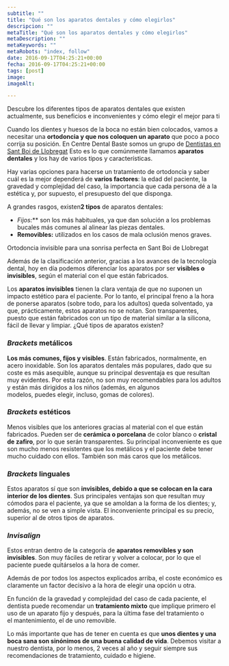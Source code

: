 ```yaml
---
subtitle: ""
title: "Qué son los aparatos dentales y cómo elegirlos"
descripcion: ""
metaTitle: "Qué son los aparatos dentales y cómo elegirlos"
metaDescription: ""
metaKeywords: ""
metaRobots: "index, follow"
date: 2016-09-17T04:25:21+00:00
fecha: 2016-09-17T04:25:21+00:00
tags: [post]
image: 
imageAlt: 

---
```



Descubre los diferentes tipos de aparatos dentales que existen actualmente, sus beneficios e inconvenientes y cómo elegir el mejor para ti


Cuando los dientes y huesos de la boca no están bien colocados, vamos a necesitar una **ortodoncia y que nos coloquen un aparato** que poco a poco corrija su posición. En Centre Dental Baste somos un grupo de [Dentistas en Sant Boi de Llobregat](http://centredentalbaste.com/) Esto es lo que comúnmente llamamos **aparatos dentales** y los hay de varios tipos y características.

Hay varias opciones para hacerse un tratamiento de ortodoncia y saber cuál es la mejor dependerá de **varios factores**: la edad del paciente, la gravedad y complejidad del caso, la importancia que cada persona dé a la estética y, por supuesto, el presupuesto del que disponga.

A grandes rasgos, existen**2 tipos** de aparatos dentales:
* **Fijos*:*** son los más habituales, ya que dan solución a los problemas bucales más comunes al alinear las piezas dentales.
* **Removibles:** utilizados en los casos de mala oclusión menos graves.


Ortodoncia invisible para una sonrisa perfecta en Sant Boi de Llobregat


Además de la clasificación anterior, gracias a los avances de la tecnología dental, hoy en día podemos diferenciar los aparatos por ser **visibles o invisibles**, según el material con el que están fabricados.

Los **aparatos invisibles** tienen la clara ventaja de que no suponen un impacto estético para el paciente. Por lo tanto, el principal freno a la hora de ponerse aparatos (sobre todo, para los adultos) queda solventado, ya que, prácticamente, estos aparatos no se notan. Son transparentes, puesto que están fabricados con un tipo de material similar a la silicona, fácil de llevar y limpiar.
¿Qué tipos de aparatos existen?


### *Brackets* metálicos


**Los más comunes, fijos y visibles**. Están fabricados, normalmente, en acero inoxidable. Son los aparatos dentales más populares, dado que su coste es más asequible, aunque su principal desventaja es que resultan muy evidentes. Por esta razón, no son muy recomendables para los adultos y están más dirigidos a los niños (además, en algunos modelos, puedes elegir, incluso, gomas de colores).
### *Brackets* estéticos


Menos visibles que los anteriores gracias al material con el que están fabricados. Pueden ser de **cerámica o porcelana** de color blanco o **cristal de zafiro**, por lo que serán transparentes. Su principal inconveniente es que son mucho menos resistentes que los metálicos y el paciente debe tener mucho cuidado con ellos. También son más caros que los metálicos.
### *Brackets* linguales


Estos aparatos sí que son **invisibles, debido a que se colocan en la cara interior de los dientes**. Sus principales ventajas son que resultan muy cómodos para el paciente, ya que se amoldan a la forma de los dientes; y, además, no se ven a simple vista. El inconveniente principal es su precio, superior al de otros tipos de aparatos.
### *Invisalign*


Estos entran dentro de la categoría de **aparatos removibles y son invisibles**. Son muy fáciles de retirar y volver a colocar, por lo que el paciente puede quitárselos a la hora de comer.

Además de por todos los aspectos explicados arriba, el coste económico es claramente un factor decisivo a la hora de elegir una opción u otra.

En función de la gravedad y complejidad del caso de cada paciente, el dentista puede recomendar un **tratamiento mixto** que implique primero el uso de un aparato fijo y después, para la última fase del tratamiento o el mantenimiento, el de uno removible.

Lo más importante que has de tener en cuenta es que **unos dientes y una boca sana son sinónimos de una buena calidad de vida**. Debemos visitar a nuestro dentista, por lo menos, 2 veces al año y seguir siempre sus recomendaciones de tratamiento, cuidado e higiene.

 
